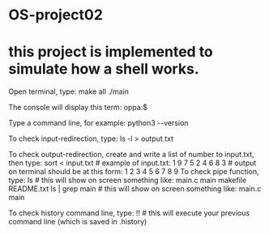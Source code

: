 # OS-project02
# this project is implemented to simulate how a shell works.

Open terminal, type:
    make all
    ./main

The console will display this term: oppa:$

Type a command line, for example: 
    python3 --version

To check input-redirection, type:
    ls -l > output.txt
    
To check output-redirection, create and write a list of number to input.txt, then type:
    sort < input.txt
    # example of input.txt:
        1
        9
        7
        5
        2
        4
        6
        8
        3
    # output on terminal should be at this form:
        1
        2
        3
        4
        5
        6
        7
        8
        9
To check pipe function, type:
    ls                  # this will show on screen something like: main.c main makefile README.txt
    ls | grep main      # this will show on screen something like: main.c main

To check history command line, type:
    !!                  # this will execute your previous command line (which is saved in .history)
